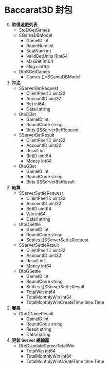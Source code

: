Baccarat3D 封包
=========================
0. **取得遊戲列表**
	- StoDGetGames
	- SGameDBModel
		- GameID        int
		- RoomNum       int
		- SeatNum       int
		- ValidBetUnits []int64
		- MaxBet        int64
		- Flag          uint64
	- DtoSGetGames
		- Games []*SGameDBModel
0. **押注**
	- SServerBetRequest
		- ClientPeerID uint32
		- AccountID    uint32
		- Bet          int64
		- Detail       string
	- GtoDBet
		- GameID    int
		- RoundCode string
		- Bets      []SServerBetRequest
	- SServerBetResult
		- ClientPeerID uint32
		- AccountID    uint32
		- Result       int
		- BetID        uint64
		- Money        int64
	- DtoGBet
		- GameID    int
		- RoundCode string
		- Bets      []SServerBetResult
0. **結算**
	- SServerSettleRequest
		- ClientPeerID uint32
		- AccountID    uint32
		- BetID        uint64
		- Win          int64
		- Detail       string
	- GtoDSettle
		- GameID                    int
		- RoundCode                 string
		- Settles                   []SServerSettleRequest
	- SServerSettleResult
		- ClientPeerID uint32
		- AccountID    uint32
		- Result       int
		- Money        int64
	- DtoGSettle
		- GameID    int
		- RoundCode string
		- Settles   []SServerSettleResult
		- TotalWin                  int64
		- TotalMonthlyWin           int64
		- TotalMonthlyWinCreateTime time.Time
0. **賽果**
	- GtoDGameResult
		- GameID    int
		- RoundCode string
		- Result    string
		- Detail    string
0. **更新 Server 總輸贏**
	- DtoGUpdateServerTotalWin
		- TotalWin                  int64
		- TotalMonthlyWin           int64
		- TotalMonthlyWinCreateTime time.Time